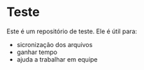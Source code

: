# Teste

Este é um repositório de teste. Ele é útil para:
+ sicronização dos arquivos
+ ganhar tempo
+ ajuda a trabalhar em equipe